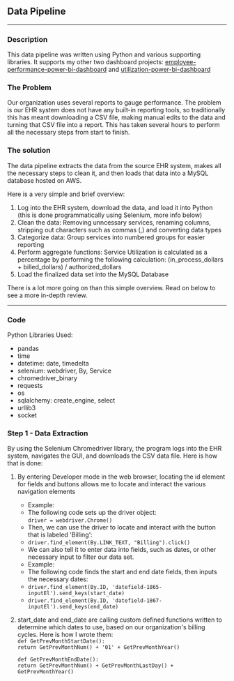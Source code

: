 ## Data Pipeline

---

### Description
This data pipeline was written using Python and various supporting libraries. It supports my other two dashboard projects: [employee-performance-power-bi-dashboard](https://github.com/gmar84/employee-performance-power-bi-dashboard) and [utilization-power-bi-dashboard](https://github.com/gmar84/utilization-power-bi-dashboard)

### The Problem
Our organization uses several reports to gauge performance. The problem is our EHR system does not have any built-in reporting tools, so traditionally this has meant downloading a CSV file, making manual edits to the data and turning that CSV file into a report. This has taken several hours to perform all the necessary steps from start to finish.

### The solution
The data pipeline extracts the data from the source EHR system, makes all the necessary steps to clean it, and then loads that data into a MySQL database hosted on AWS. 

Here is a very simple and brief overview:
1. Log into the EHR system, download the data, and load it into Python (this is done programmatically using Selenium, more info below)
2. Clean the data: Removing unncessary services, renaming columns, stripping out characters such as commas (,) and converting data types
3. Categorize data: Group services into numbered groups for easier reporting
4. Perform aggregate functions: Service Utilization is calculated as a percentage by performing the following calculation: (in_process_dollars + billed_dollars) / authorized_dollars
5. Load the finalized data set into the MySQL Database

There is a lot more going on than this simple overview. Read on below to see a more in-depth review.

---

### Code
Python Libraries Used:
- pandas
- time
- datetime: date, timedelta
- selenium: webdriver, By, Service
- chromedriver_binary
- requests
- os
- sqlalchemy: create_engine, select
- urllib3
- socket

### Step 1 - Data Extraction

By using the Selenium Chromedriver library, the program logs into the EHR system, navigates the GUI, and downloads the CSV data file. Here is how that is done:
1. By entering Developer mode in the web browser, locating the id element for fields and buttons allows me to locate and interact the various navigation elements
    - Example:
    - The following code sets up the driver object:\
       `driver = webdriver.Chrome()`
    - Then, we can use the driver to locate and interact with the button that is labeled 'Billing':
    - `driver.find_element(By.LINK_TEXT, "Billing").click()`
    - We can also tell it to enter data into fields, such as dates, or other necessary input to filter our data set.
    - Example:
    - The following code finds the start and end date fields, then inputs the necessary dates:
    - `driver.find_element(By.ID, 'datefield-1865-inputEl').send_keys(start_date)`
    - `driver.find_element(By.ID, 'datefield-1867-inputEl').send_keys(end_date)`

2. start_date and end_date are calling custom defined functions written to determine which dates to use, based on our organization's billing cycles. Here is how I wrote them:\
   `def GetPrevMonthStartDate():`\
    `return GetPrevMonthNum() + '01' + GetPrevMonthYear()`

    `def GetPrevMonthEndDate():`\
    `return GetPrevMonthNum() + GetPrevMonthLastDay() + GetPrevMonthYear()`

